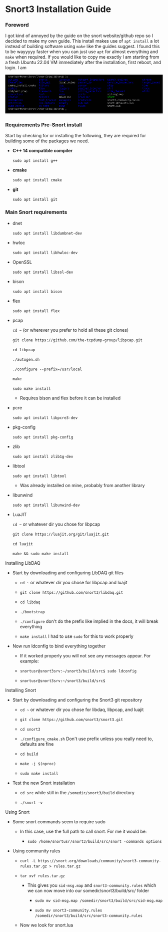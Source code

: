 # Snort3 Installation Guide

### Foreword

 I got kind of annoyed by the guide on the snort website/github repo so I decided to make my own guide. This install makes use of `apt install` a lot instead of building software using `make` like the guides suggest. I found this to be wayyyyy faster when you can just use `apt` for almost everything and `make` when required. If you would like to copy me exactly I am starting from a fresh Ubuntu 22.04 VM immediately after the installation, first reboot, and login. I am 

<img src="assets/images/test.png"/>

### Requirements Pre-Snort install

Start by checking for or installing the following, they are required for building some of the packages we need.

* **C++ 14 compatible compiler**
  
  `sudo apt install g++`

* **cmake**
  
  `sudo apt install cmake`

* **git**
  
  `sudo apt install git`

### Main Snort requirements

* dnet
  
  `sudo apt install libdumbnet-dev`

* hwloc
  
  `sudo apt install libhwloc-dev`

* OpenSSL
  
  `sudo apt install libssl-dev`

* bison
  
  `sudo apt install bison`
- flex
  
  `sudo apt install flex`
* pcap
  
  `cd ~` (or wherever you prefer to hold all these git clones)
  
  `git clone https://github.com/the-tcpdump-group/libpcap.git`
  
  `cd libpcap`
  
  `./autogen.sh`
  
  `./configure --prefix=/usr/local`
  
  `make`
  
  `sudo make install`
  
  * Requires bison and flex before it can be installed

* pcre
  
  `sudo apt install libpcre3-dev`

* pkg-config
  
  `sudo apt install pkg-config`

* zlib
  
  `sudo apt install zlib1g-dev`

* libtool
  
  `sudo apt install libtool`
  
  * Was already installed on mine, probably from another library

* libunwind
  
  `sudo apt install libunwind-dev`

* LuaJIT
  
  `cd ~` or whatever dir you chose for libpcap
  
  `git clone https://luajit.org/git/luajit.git`
  
  `cd luajit`
  
  `make && sudo make install`

Installing LibDAQ

* Start by downloading and configuring LibDAQ git files
  
  * `cd ~` or whatever dir you chose for libpcap and luajit
  
  * `git clone https://github.com/snort3/libdaq.git`
  
  * `cd libdaq`
  
  * `./bootstrap`
  
  * `./configure` don't do the prefix like implied in the docs, it will break everything
  
  * `make install` I had to use `sudo` for this to work properly

* Now run ldconfig to bind everything together
  
  * If it worked properly you will not see any messages appear. For example:
  
  * `snortusr@snort3srv:~/snort3/build/src$ sudo ldconfig`
  
  * `snortusr@snort3srv:~/snort3/build/src$     `

Installing Snort

* Start by downloading and configuring the Snort3 git repository
  
  * `cd ~` or whatever dir you chose for libdaq, libpcap, and luajit
  
  * `git clone https://github.com/snort3/snort3.git`
  
  * `cd snort3`
  
  * `./configure_cmake.sh` Don't use prefix unless you really need to, defaults are fine
  
  * `cd build` 
  
  * `make -j $(nproc)`
  
  * `sudo make install`

* Test the new Snort installation
  
  * `cd src` while still in the `/somedir/snort3/build` directory
  
  * `./snort -v`

Using Snort

* Some snort commands seem to require sudo
  
  * In this case, use the full path to call snort. For me it would be:
    
    * `sudo /home/snortusr/snort3/build/src/snort -commands options`

* Using community rules
  
  * `curl -L https://snort.org/downloads/community/snort3-community-rules.tar.gz > rules.tar.gz`
  
  * `tar xvf rules.tar.gz`
    
    * This gives you `sid-msg.map` and `snort3-community.rules` which we can now move into our somedir/snort3/build/src/ folder
      
      * `sudo mv sid-msg.map /somedir/snort3/build/src/sid-msg.map`
      
      * `sudo mv snort3-community.rules /somedir/snort3/build/src/snort3-community.rules`
  
  * Now we look for snort.lua
